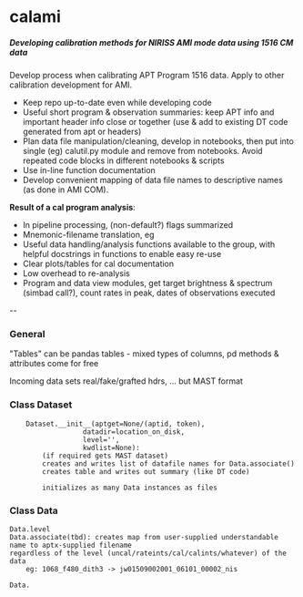 # calami

##### Developing calibration methods for NIRISS AMI mode data using 1516 CM data

Develop process when calibrating APT Program 1516 data.  Apply to other calibration development for AMI.

* Keep repo up-to-date even while developing code
* Useful short program & observation summaries: keep APT info and important header info close or together (use & add to existing DT code generated from apt or headers)
* Plan data file manipulation/cleaning, develop in notebooks, then put into single (eg) calutil.py module and remove from notebooks.  Avoid repeated code blocks in different notebooks & scripts
* Use in-line function documentation
* Develop convenient mapping of data file names to descriptive names (as done in AMI COM). 

**Result of a cal program analysis**:  

* In pipeline processing, (non-default?) flags summarized
* Mnemonic-filename translation, eg  
* Useful data handling/analysis functions available to the group, with helpful docstrings in functions to enable easy re-use  
* Clear plots/tables for cal documentation
* Low overhead to re-analysis 
* Program and data view modules, get target brightness & spectrum (simbad call?), count rates in peak, dates of observations executed 

--


### General

"Tables" can be pandas tables - mixed types of columns, pd methods & attributes come for free

Incoming data sets real/fake/grafted hdrs, ... but MAST format

### Class Dataset

		Dataset.__init__(aptget=None/(aptid, token), 
		              datadir=location_on_disk,
		              level='', 
		              kwdlist=None):
			(if required gets MAST dataset)
			creates and writes list of datafile names for Data.associate()
			creates table and writes out summary (like DT code)
			
			initializes as many Data instances as files
			
			
			 

### Class Data

	Data.level  
	Data.associate(tbd): creates map from user-supplied understandable name to aptx-supplied filename  
	regardless of the level (uncal/rateints/cal/calints/whatever) of the data
	    eg: 1068_f480_dith3 -> jw01509002001_06101_00002_nis
	
	Data.
	
	